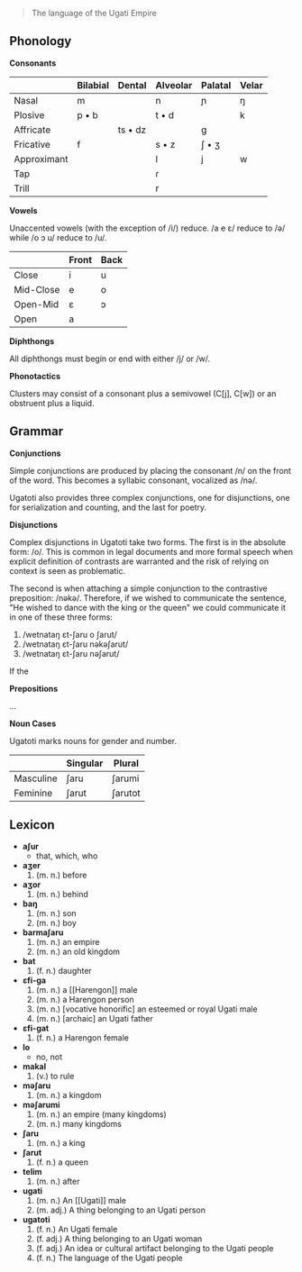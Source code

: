 > The language of the Ugati Empire
## Phonology

**Consonants**

| | Bilabial | Dental | Alveolar | Palatal | Velar |
| --- | --- | --- | --- | --- | --- |
| Nasal | m |  | n | ɲ | ŋ | 
| Plosive | p • b | | t • d | | k | 
| Affricate | | ts • dz | | g | |
| Fricative | f | | s • z | ʃ • ʒ | |
| Approximant | | | l | j | w |
| Tap | | | ɾ | | |
| Trill | | | r | | |

**Vowels**

Unaccented vowels (with the exception of /i/) reduce. /a e ɛ/ reduce to /ə/ while /o ɔ u/ reduce to /u/.

| | Front | Back |
| --- | --- | --- |
| Close | i | u |
| Mid-Close | e | o |
| Open-Mid | ɛ | ɔ |
| Open | a | |

**Diphthongs**

All diphthongs must begin or end with either /j/ or /w/.

**Phonotactics**

Clusters may consist of a consonant plus a semivowel (C\[j], C\[w]) or an obstruent plus a liquid.

## Grammar

**Conjunctions**

Simple conjunctions are produced by placing the consonant /n/ on the front of the word. This becomes a syllabic consonant, vocalized as /nə/.

Ugatoti also provides three complex conjunctions, one for disjunctions, one for serialization and counting, and the last for poetry.

**Disjunctions**

Complex disjunctions in Ugatoti take two forms. The first is in the absolute form: /o/. This is common in legal documents and more formal speech when explicit definition of contrasts are warranted and the risk of relying on context is seen as problematic.

The second is when attaching a simple conjunction to the contrastive preposition: /nəkə/. Therefore, if we wished to communicate the sentence, "He wished to dance with the king or the queen" we could communicate it in one of these three forms:

1. /wetnataŋ ɛt-ʃaru o ʃarut/
2. /wetnataŋ ɛt-ʃaru nəkəʃarut/
3. /wetnataŋ ɛt-ʃaru nəʃarut/

If the 

**Prepositions**

...

**Noun Cases**

Ugatoti marks nouns for gender and number.

| | Singular | Plural |
| ---| --- | --- |
| Masculine | ʃaru | ʃarumi |
| Feminine | ʃarut | ʃarutot |
## Lexicon

- **aʃur**
	- that, which, who
- **aʒer**
	1. (m. n.) before
- **aʒor**
	1. (m. n.) behind
- **baŋ**
	1. (m. n.) son
	2. (m. n.) boy
- **barmaʃaru**
	1. (m. n.) an empire
	2. (m. n.) an old kingdom
- **bat**
	1. (f. n.) daughter
- **ɛfi-ga**
	1. (m. n.) a [[Harengon]] male
	2. (m. n.) a Harengon person
	3. (m. n.) \[vocative honorific] an esteemed or royal Ugati male
	4. (m. n.) \[archaic] an Ugati father
- **ɛfi-gat**
	1. (f. n.) a Harengon female
- **lo**
	- no, not
- **makal**
	1. (v.) to rule
- **məʃaru**
	1. (m. n.) a kingdom
- **məʃarumi**
	1. (m. n.) an empire (many kingdoms)
	2. (m. n.) many kingdoms
- **ʃaru**
	1. (m. n.) a king
- **ʃarut**
	1. (f. n.) a queen
- **telim**
	1. (m. n.) after
- **ugati**
	1. (m. n.) An [[Ugati]] male
	2. (m. adj.) A thing belonging to an Ugati person
- **ugatoti**
	1. (f. n.) An Ugati female
	2. (f. adj.) A thing belonging to an Ugati woman
	3. (f. adj.) An idea or cultural artifact belonging to the Ugati people
	4. (f. n.) The language of the Ugati people
